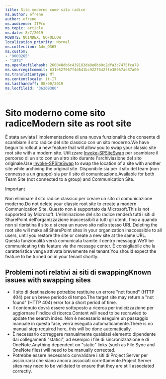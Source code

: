 ```yaml
---
title: Sito moderno come sito radice
ms.author: efrene
author: efrene
ms.audience: ITPro
ms.topic: article
ms.date: 8/7/2019
ROBOTS: NOINDEX, NOFOLLOW
localization_priority: Normal
ms.collection: Adm_O365
ms.custom:
- "9000265"
- "1874"
ms.openlocfilehash: 260048db6c439183da8e0bb0c2dfa3c7475fca79
ms.sourcegitcommit: 631e527967f4d641bc9227642ffe38967ae87a00
ms.translationtype: MT
ms.contentlocale: it-IT
ms.lasthandoff: 08/09/2019
ms.locfileid: "36269380"
---
```

# <a name="modern-site-as-root-site"></a><span data-ttu-id="4ff1a-102">Sito moderno come sito radice</span><span class="sxs-lookup"><span data-stu-id="4ff1a-102">Modern site as root site</span></span>

<span data-ttu-id="4ff1a-103">È stata avviata l'implementazione di una nuova funzionalità che consente di scambiare il sito radice del sito classico con un sito moderno.</span><span class="sxs-lookup"><span data-stu-id="4ff1a-103">We have begun to rollout a new feature that will allow you to swap your classic site root site with a modern site.</span></span> <span data-ttu-id="4ff1a-104">Utilizzare [Invoke-SPSiteSwap](https://docs.microsoft.com/powershell/module/sharepoint-online/invoke-spositeswap?view=sharepoint-ps) per scambiare il percorso di un sito con un altro sito durante l'archiviazione del sito originale.</span><span class="sxs-lookup"><span data-stu-id="4ff1a-104">Use [Invoke-SPSiteSwap](https://docs.microsoft.com/powershell/module/sharepoint-online/invoke-spositeswap?view=sharepoint-ps) to swap the location of a site with another site while archiving the original site.</span></span> <span data-ttu-id="4ff1a-105">Disponibile sia per il sito del team (non connesso a un gruppo) sia per il sito di comunicazione.</span><span class="sxs-lookup"><span data-stu-id="4ff1a-105">Available for both Team Site (not connected to a group) and Communication Site.</span></span> 

>[!Important]
> <span data-ttu-id="4ff1a-106">Non eliminare il sito radice classico per creare un sito di comunicazione moderno.</span><span class="sxs-lookup"><span data-stu-id="4ff1a-106">Do not delete your classic root site to create a modern Communication Site.</span></span> <span data-ttu-id="4ff1a-107">Questo non è supportato da Microsoft.</span><span class="sxs-lookup"><span data-stu-id="4ff1a-107">This is not supported by Microsoft.</span></span> <span data-ttu-id="4ff1a-108">L'eliminazione del sito radice renderà tutti i siti di SharePoint dell'organizzazione inaccessibili a tutti gli utenti, fino a quando non si ripristina il sito o si crea un nuovo sito nello stesso URL.</span><span class="sxs-lookup"><span data-stu-id="4ff1a-108">Deleting the root site will make all SharePoint sites in your organization inaccessible to all users, until you restore the site or create a new site at the same URL.</span></span> <span data-ttu-id="4ff1a-109">Questa funzionalità verrà comunicata tramite il centro messaggi.</span><span class="sxs-lookup"><span data-stu-id="4ff1a-109">We’ll be communicating this feature via the message center.</span></span> <span data-ttu-id="4ff1a-110">È consigliabile che la caratteristica venga attivata brevemente nel tenant.</span><span class="sxs-lookup"><span data-stu-id="4ff1a-110">You should expect the feature to be turned on in your tenant shortly.</span></span>

## <a name="known-issues-with-swapping-sites"></a><span data-ttu-id="4ff1a-111">Problemi noti relativi ai siti di swapping</span><span class="sxs-lookup"><span data-stu-id="4ff1a-111">Known issues with swapping sites</span></span>
- <span data-ttu-id="4ff1a-112">Il sito di destinazione potrebbe restituire un errore "not found" (HTTP 404) per un breve periodo di tempo.</span><span class="sxs-lookup"><span data-stu-id="4ff1a-112">The target site may return a "not found" (HTTP 404) error for a short period of time.</span></span>
- <span data-ttu-id="4ff1a-113">Il contenuto dovrà essere sottoposto a ricerca per indicizzazione per aggiornare l'indice di ricerca.</span><span class="sxs-lookup"><span data-stu-id="4ff1a-113">Content will need to be recrawled to update the search index.</span></span> <span data-ttu-id="4ff1a-114">Non è necessario eseguire un passaggio manuale in questa fase, verrà eseguita automaticamente.</span><span class="sxs-lookup"><span data-stu-id="4ff1a-114">There is no manual step required here, this will be done automatically.</span></span>
- <span data-ttu-id="4ff1a-115">È necessario correggere manualmente qualsiasi elemento dipendente dai collegamenti "statici", ad esempio i file di sincronizzazione e di OneNote.</span><span class="sxs-lookup"><span data-stu-id="4ff1a-115">Anything dependent on "static" links (such as File Sync and OneNote files) will need to be manually corrected.</span></span>
- <span data-ttu-id="4ff1a-116">Potrebbe essere necessario convalidare i siti di Project Server per assicurarsi che siano ancora associati correttamente.</span><span class="sxs-lookup"><span data-stu-id="4ff1a-116">Project Server sites may need to be validated to ensure that they are still associated correctly.</span></span> 
